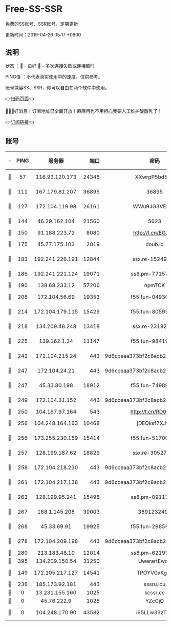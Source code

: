 # Free-SS-SSR

免费的SS账号、SSR账号，定期更新

更新时间：2019-04-26 05:17 +0800

## 说明

状态     ：🙂 - 良好 🙁 - 多次连接失败或连接超时

PING值   ：不代表真实使用中的速度，仅供参考。

账号兼容SS、SSR，你可以自由在两个软件中使用。

👉[扫码页面](https://liesauer.github.io/Free-SS-SSR/)👈

🎉🎉🎉好消息！订阅地址已全面开放！麻麻再也不用担心我要人工维护酸酸乳了！

👉[订阅链接](https://www.liesauer.net/yogurt/subscribe?ACCESS_TOKEN=DAYxR3mMaZAsaqUb)👈

## 账号

|-|PING|服务器|端口|密码|加密方式|区域|
|:----:|:----:|:-----:|-----:|:----:|:----:|:----:|
|🙂|57|116.93.120.173|24348|XXwrpP5bd5S9|aes-256-cfb|PH|
|🙂|111|167.179.81.207|36895|36895|aes-256-cfb|JP|
|🙂|127|172.104.119.98|26161|WWu9JG3VESbG|aes-256-cfb|JP|
|🙂|144|46.29.162.104|21560|5623|aes-128-ctr|RU|
|🙂|150|91.188.223.72|8080|http://t.cn/EGJIyrl|rc4-md5|RU|
|🙂|175|45.77.175.103|2019|doub.io|aes-128-ctr|SG|
|🙂|183|192.241.226.191|12844|ssx.re-15249592|aes-256-cfb|US|
|🙂|186|192.241.221.124|19071|ss8.pm-77157998|aes-256-cfb|US|
|🙂|190|138.68.233.12|57206|npmTCK|rc4-md5|US|
|🙂|208|172.104.56.69|19353|f55.fun-04930969|aes-256-cfb|SG|
|🙂|214|172.104.179.115|15429|f55.fun-80595697|aes-256-cfb|SG|
|🙂|218|134.209.48.248|13418|ssx.re-23182499|aes-256-cfb|US|
|🙂|225|139.162.1.34|11147|f55.fun-98419202|aes-256-cfb|SG|
|🙂|242|172.104.215.24|443|9d6cceaa373bf2c8acb22e60b6a58be6|aes-256-cfb|US|
|🙂|247|172.104.24.21|443|9d6cceaa373bf2c8acb22e60b6a58be6|aes-256-cfb|US|
|🙂|247|45.33.80.198|18912|f55.fun-74989270|aes-256-cfb|US|
|🙂|249|172.104.31.152|443|9d6cceaa373bf2c8acb22e60b6a58be6|aes-256-cfb|US|
|🙂|250|104.167.97.164|543|http://t.cn/RD0D7sx|rc4-md5|CA|
|🙂|256|104.248.164.163|10468|jDEOksf7XJv4|aes-256-cfb|GB|
|🙂|256|173.255.230.159|15414|f55.fun-51700385|aes-256-cfb|US|
|🙂|257|128.199.187.62|18829|ssx.re-30527984|aes-256-cfb|SG|
|🙂|258|172.104.218.230|443|9d6cceaa373bf2c8acb22e60b6a58be6|aes-256-cfb|US|
|🙂|261|172.104.217.138|443|9d6cceaa373bf2c8acb22e60b6a58be6|aes-256-cfb|US|
|🙂|263|128.199.95.241|15498|ss8.pm-09113399|aes-256-cfb|SG|
|🙂|267|168.1.145.208|30003|3891232494|aes-256-cfb|AU|
|🙂|268|45.33.69.91|19925|f55.fun-29859918|aes-256-cfb|US|
|🙂|278|172.104.209.198|443|9d6cceaa373bf2c8acb22e60b6a58be6|aes-256-cfb|US|
|🙂|280|213.183.48.10|12014|ss8.pm-62193302|rc4-md5|RU|
|🙂|395|134.209.150.54|31250|UwerartEwqe|chacha20|IN|
|🙂|149|172.105.217.127|14541|TPOYVGxKglpi|aes-256-cfb|JP|
|🙂|236|185.173.92.181|443|sssru.icu|rc4-md5|RU|
|🙁|0|13.231.155.160|1025|kcssr.cc|rc4-md5|JP|
|🙁|0|45.76.222.9|1025|YZcCjQ|rc4-md5|JP|
|🙁|0|104.248.170.90|43582|i65LLw33zTFX|aes-256-cfb|GB|
